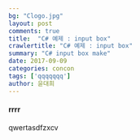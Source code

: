 ```yaml
---
bg: "Clogo.jpg"
layout: post
comments: true
title:  "C# 예제 : input box"
crawlertitle: "C# 예제 : input box"
summary: "C# input box make"
date: 2017-09-09
categories: concon
tags: ['qqqqqqq']
author: 윤대희
---
```

#### rrrr ####

qwertasdfzxcv
